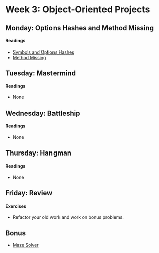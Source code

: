 # Week 3: Object-Oriented Projects

## Monday: Options Hashes and Method Missing

#### Readings
- [Symbols and Options Hashes][symbols-options-hashes]
- [Method Missing][method-missing]

[symbols-options-hashes]: ./w3d1/readings/symbols-options-hashes.md
[method-missing]: ./w3d1/readings/method-missing.md

## Tuesday: Mastermind

#### Readings
- None

## Wednesday: Battleship

#### Readings
- None

## Thursday: Hangman

#### Readings
- None

## Friday: Review

#### Exercises
- Refactor your old work and work on bonus problems.

## Bonus
- [Maze Solver][maze-solver]

[maze-solver]: ./bonus/maze-solver.md
